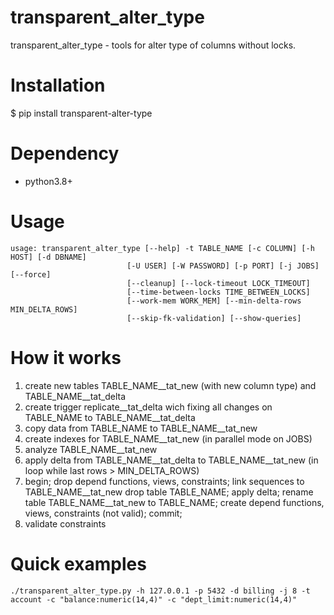 transparent_alter_type
======================

transparent_alter_type - tools for alter type of columns without locks.

# Installation

$ pip install transparent-alter-type 

# Dependency

* python3.8+

# Usage

    usage: transparent_alter_type [--help] -t TABLE_NAME [-c COLUMN] [-h HOST] [-d DBNAME]
                              [-U USER] [-W PASSWORD] [-p PORT] [-j JOBS] [--force]
                              [--cleanup] [--lock-timeout LOCK_TIMEOUT]
                              [--time-between-locks TIME_BETWEEN_LOCKS]
                              [--work-mem WORK_MEM] [--min-delta-rows MIN_DELTA_ROWS]
                              [--skip-fk-validation] [--show-queries]
                              

# How it works

1. create new tables TABLE_NAME__tat_new (with new column type) and TABLE_NAME__tat_delta
2. create trigger replicate__tat_delta wich fixing all changes on TABLE_NAME to TABLE_NAME__tat_delta
3. copy data from TABLE_NAME to TABLE_NAME__tat_new
4. create indexes for TABLE_NAME__tat_new (in parallel mode on JOBS)
5. analyze TABLE_NAME__tat_new
6. apply delta from TABLE_NAME__tat_delta to TABLE_NAME__tat_new (in loop while last rows > MIN_DELTA_ROWS)
7. begin;
   drop depend functions, views, constraints;
   link sequences to TABLE_NAME__tat_new
   drop table TABLE_NAME;
   apply delta;
   rename table TABLE_NAME__tat_new to TABLE_NAME;
   create depend functions, views, constraints (not valid);
   commit;
8. validate constraints

# Quick examples

    ./transparent_alter_type.py -h 127.0.0.1 -p 5432 -d billing -j 8 -t account -c "balance:numeric(14,4)" -c "dept_limit:numeric(14,4)"
